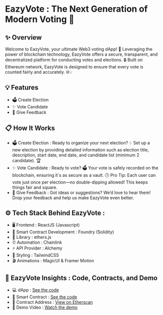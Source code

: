 # EazyVote : The Next Generation of Modern Voting 🚀
## ✨ Overview
Welcome to EazyVote, your ultimate Web3 voting dApp! 🎉 Leveraging the power of blockchain technology, EazyVote offers a secure, transparent, and decentralized platform for conducting votes and elections. 🔒 Built on Ethereum network, EazyVote is designed to ensure that every vote is counted fairly and accurately. 🌐💡

## 💡 Features
- 🗳️ Create Election
- ✨ Vote Candidate
- 📝 Give Feedback

## 📋 How It Works
- 🗳️ Create Election : Ready to organize your next election? 💡 Set up a new election by providing detailed information such as election title, description, start date, end date, and candidate list (minimum 2 candidate). 🏆
- ✨ Vote Candidate : Ready to vote? 🗳️ Your vote is safely recorded on the blockchain, ensuring it`s as secure as a vault. 🕒 Pro Tip: Each user can vote just once per election—no double-dipping allowed! This keeps things fair and square.
- 📝 Give Feedback : Got ideas or suggestions? We’d love to hear them! Drop your feedback and help us make EazyVote even better.

## ⚙️ Tech Stack Behind EazyVote : 
- 🖥️ Frontend : ReactJS (Javascript)
- 🔧 Smart Contract Development : Foundry (Solidity)
- 🔗 Library : ethers.js
- ⏰ Automation : Chainlink
- ⚡ API Provider : Alchemy
- 🎨 Styling : TailwindCSS
- 🎬 Animations : MagicUI & Framer Motion

## 🚀 EazyVote Insights : Code, Contracts, and Demo 
- 💻 dApp : [See the code](https://github.com/yebology/eazyvote-dapp.git)
- 🔧 Smart Contract :  [See the code](https://github.com/yebology/eazyvote-smartcontract.git)
- 📜 Contract Address : [View on Etherscan](https://sepolia.etherscan.io/address/0xFC574e430206Abc8C2BB2519A97a7F8C3984B1be)
- 🎥 Demo Video : [Watch the demo](https://drive.google.com/file/d/1wSIji8K96wi9t8jzBhqoU3MS7C4FYzB6/view) 
